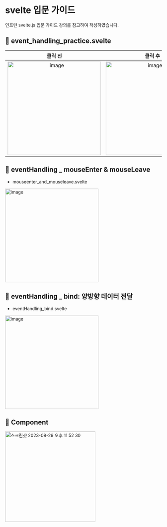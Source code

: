 # svelte 입문 가이드
인프런 svelte.js 입문 가이드 강의를 참고하여 작성하였습니다.

## 📌 event_handling_practice.svelte

| 클릭 전 | 클릭 후 |
|:------:|:------:|
|<img width="300" alt="image" src="https://github.com/JooHyeonKim/svelte_study/assets/56497471/658957ba-62f3-46c4-af0d-3d739784ed2c">|<img width="300" alt="image" src="https://github.com/JooHyeonKim/svelte_study/assets/56497471/b052aeb1-539e-4f6f-86ed-1a31c8bcf720">|


## 📌 eventHandling _ mouseEnter & mouseLeave
- mouseenter_and_mouseleave.svelte
<img width="300" alt="image" src="https://github.com/JooHyeonKim/svelte_study/assets/56497471/a8d06e5f-433b-4d1a-accc-9fec2c7fa6cc">


## 📌 eventHandling _ bind: 양방향 데이터 전달
- eventHandling_bind.svelte
<img width="300" alt="image" src="https://github.com/JooHyeonKim/svelte_study/assets/56497471/22e78306-a0ff-40e9-829c-fb28da83ccef">

## 📌 Component
<img width="290" alt="스크린샷 2023-08-29 오후 11 52 30" src="https://github.com/JooHyeonKim/svelte_study/assets/56497471/be014c11-4fb3-4354-bf00-348189a734ef">

